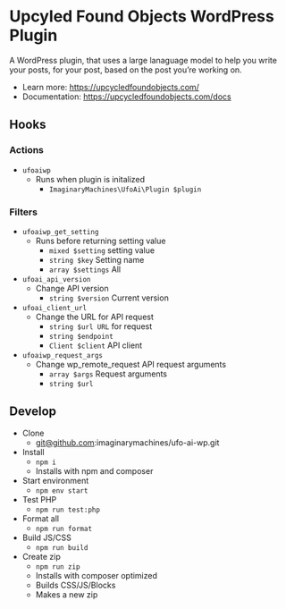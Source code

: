 # Upcyled Found Objects WordPress Plugin

A WordPress plugin, that uses a large lanaguage model to help you write your posts, for your post, based on the post you’re working on.

- Learn more: https://upcycledfoundobjects.com/
- Documentation: https://upcycledfoundobjects.com/docs


## Hooks

### Actions

- `ufoaiwp`
	- Runs when plugin is initalized
		- `ImaginaryMachines\UfoAi\Plugin $plugin`


### Filters

- `ufoaiwp_get_setting`
	- Runs before returning setting value
		- `mixed $setting` setting value
		- `string $key` Setting  name
		- `array $settings` All
- `ufoai_api_version`
	- Change API version
		- `string $version` Current version
- `ufoai_client_url`
	- Change the URL for API request
		- `string $url URL` for request
		- `string $endpoint`
		- `Client $client` API client
- `ufoaiwp_request_args`
	- Change wp_remote_request API request arguments
		- `array $args` Request arguments
		- `string $url`
## Develop

- Clone
	- git@github.com:imaginarymachines/ufo-ai-wp.git
- Install
	- `npm i`
	- Installs with npm and composer
- Start environment
	- `npm env start`
- Test PHP
	- `npm run test:php`
- Format all
	- `npm run format`
- Build JS/CSS
	- `npm run build`
- Create zip
	- `npm run zip`
	- Installs with composer optimized
	- Builds CSS/JS/Blocks
	- Makes a new zip
